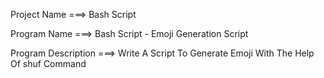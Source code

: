 Project Name ===> Bash Script

Program Name ===> Bash Script - Emoji Generation Script

Program Description ===> Write A Script To Generate Emoji With The Help Of shuf Command
